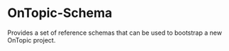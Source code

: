 # OnTopic-Schema
Provides a set of reference schemas that can be used to bootstrap a new OnTopic project.
